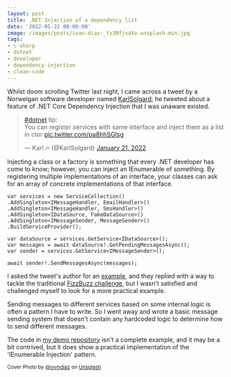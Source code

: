 ```yaml
---
layout: post
title: .NET Injection of a dependency list
date: '2022-01-22 08:00:00'
image: /images/posts/ivan-diaz-_ts3NfjvaXo-unsplash-min.jpg
tags:
- c-sharp
- dotnet
- developer
- dependency-injection
- clean-code
---
```


Whilst doom scrolling Twitter last night, I came across a tweet by a Norweigan software developer named <a href="https://twitter.com/KarlSolgard" target="_blank" title="Karlsolgrad on Twitter">KarlSolgard</a>; he tweeted about a feature of .NET Core Dependency Injection that I was unaware existed.

<blockquote class="twitter-tweet"><p lang="en" dir="ltr"><a href="https://twitter.com/hashtag/dotnet?src=hash&amp;ref_src=twsrc%5Etfw">#dotnet</a> tip:<br>You can register services with same interface and inject them as a list in ctor <a href="https://t.co/pa8hhSGIsg">pic.twitter.com/pa8hhSGIsg</a></p>&mdash; Karl 🔥 (@KarlSolgard) <a href="https://twitter.com/KarlSolgard/status/1484527534742114306?ref_src=twsrc%5Etfw">January 21, 2022</a></blockquote> <script async src="https://platform.twitter.com/widgets.js" charset="utf-8"></script>

Injecting a class or a factory is something that every .NET developer has come to know; however, you can inject an IEnumerable of something. By registering multiple implementations of an interface, your classes can ask for an array of concrete implementations of that interface.
<!--more-->

<!--kg-card-begin: markdown-->

    var services = new ServiceCollection()
    .AddSingleton<IMessageHandler, EmailHandler>()
    .AddSingleton<IMessageHandler, SmsHandler>()
    .AddSingleton<IDataSource, FakeDataSource>()
    .AddSingleton<IMessageSender, MessageSender>()
    .BuildServiceProvider();

    var dataSource = services.GetService<IDataSource>();
    var messages = await dataSource!.GetPendingMessagesAsync();
    var sender = services.GetService<IMessageSender>();

    await sender!.SendMessagesAsync(messages);

<!--kg-card-end: markdown-->

I asked the tweet's author for an <a href="https://t.co/pknmCiX9nG" target="_blank" title="FizzBuzz4Champs">example</a>, and they replied with a way to tackle the traditional <a href="https://en.wikipedia.org/wiki/Fizz_buzz" target="_blank">FizzBuzz challenge</a>, but I wasn't satisfied and challenged myself to look for a more practical example.

Sending messages to different services based on some internal logic is often a pattern I have to write. So I went away and wrote a basic message sending system that doesn't contain any hardcoded logic to determine how to send different messages. 

The code in <a href="https://github.com/melodiouscode/demo-Multi_IOC_DI" target="_blank" title="My Demo Repository">my demo repository</a> isn't a complete example, and it may be a bit contrived, but it does show a practical implementation of the 'IEnumerable Injection' pattern.

<small>Cover Photo by <a href="https://unsplash.com/@ivvndiaz?utm_source=melodiouscode&amp;utm_medium=referral&amp;utm_content=creditCopyText">@ivvndiaz</a> on <a href="https://unsplash.com/photos/_ts3NfjvaXo?utm_source=melodiouscode&amp;utm_medium=referral&amp;utm_content=creditCopyText">Unsplash</a></small>
